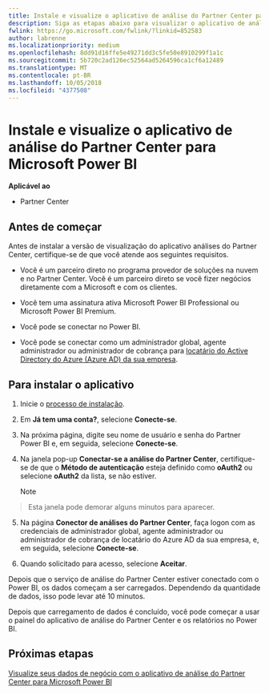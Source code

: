 ```yaml
---
title: Instale e visualize o aplicativo de análise do Partner Center para Microsoft Power BI | Partner Center
description: Siga as etapas abaixo para visualizar o aplicativo de análise do Partner Center para Power BI (para parceiros diretos no CSP).
fwlink: https://go.microsoft.com/fwlink/?linkid=852583
author: labrenne
ms.localizationpriority: medium
ms.openlocfilehash: 8dd91d16ffe5e49271dd3c5fe50e8910299f1a1c
ms.sourcegitcommit: 5b720c2ad126ec52564ad5264596ca1cf6a12489
ms.translationtype: MT
ms.contentlocale: pt-BR
ms.lasthandoff: 10/05/2018
ms.locfileid: "4377508"
---
```

# <a name="install-and-preview-the-partner-center-analytics-app-for-microsoft-power-bi"></a>Instale e visualize o aplicativo de análise do Partner Center para Microsoft Power BI

**Aplicável ao**

-   Partner Center

## <a name="before-you-begin"></a>Antes de começar

Antes de instalar a versão de visualização do aplicativo análises do Partner Center, certifique-se de que você atende aos seguintes requisitos.

-   Você é um parceiro direto no programa provedor de soluções na nuvem e no Partner Center. Você é um parceiro direto se você fizer negócios diretamente com a Microsoft e com os clientes.

-   Você tem uma assinatura ativa Microsoft Power BI Professional ou Microsoft Power BI Premium.

-   Você pode se conectar no Power BI.

-   Você pode se conectar como um administrador global, agente administrador ou administrador de cobrança para [locatário do Active Directory do Azure (Azure AD) da sua empresa](azure-active-directory-tenants-and-partner-center.md).

## <a name="to-install-the-app"></a>Para instalar o aplicativo

1. Inicie o [processo de instalação](https://app.powerbi.com/getdata/services/partneranalytics?cpcode=PartnerCenterAnalytics&getDataForceConnect=true&alwaysPromptForContentProviderCreds=true).

2. Em **Já tem uma conta?**, selecione **Conecte-se**. 

3.  Na próxima página, digite seu nome de usuário e senha do Partner Power BI e, em seguida, selecione **Conecte-se**. 

4.  Na janela pop-up **Conectar-se a análise do Partner Center**, certifique-se de que o **Método de autenticação** esteja definido como **oAuth2** ou selecione **oAuth2** da lista, se não estiver. 

    > [!NOTE]  
>  Esta janela pode demorar alguns minutos para aparecer.

5.  Na página **Conector de análises do Partner Center**, faça logon com as credenciais de administrador global, agente administrador ou administrador de cobrança de locatário do Azure AD da sua empresa, e, em seguida, selecione **Conecte-se**.
 
6.  Quando solicitado para acesso, selecione **Aceitar**. 

Depois que o serviço de análise do Partner Center estiver conectado com o Power BI, os dados começam a ser carregados. Dependendo da quantidade de dados, isso pode levar até 10 minutos. 

Depois que carregamento de dados é concluído, você pode começar a usar o painel do aplicativo de análise do Partner Center e os relatórios no Power BI.

## <a name="next-steps"></a>Próximas etapas

[Visualize seus dados de negócio com o aplicativo de análise do Partner Center para Microsoft Power BI](power-bi-app-for-direct-partners-use.md)
